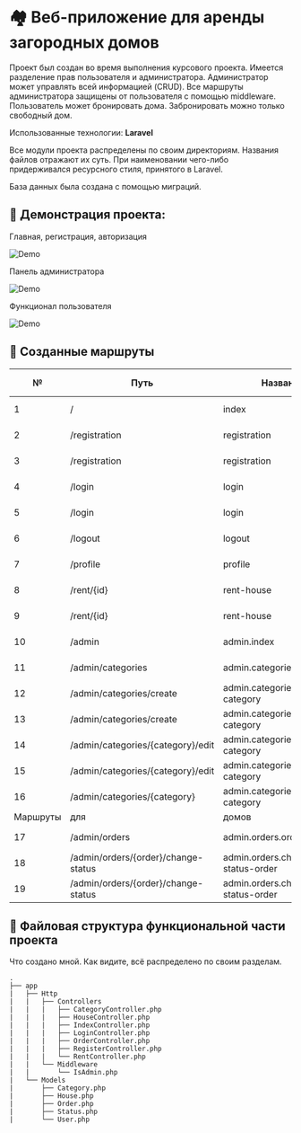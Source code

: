 # :houses: Веб-приложение для аренды загородных домов

Проект был создан во время выполнения курсового проекта. Имеется разделение прав пользователя и администратора. Администратор может управлять всей информацией (CRUD). Все маршруты администратора защищены от пользователя с помощью middleware. Пользователь может бронировать дома. Забронировать можно только свободный дом.

Использованные технологии: **Laravel**

Все модули проекта распределены по своим директориям. Названия файлов отражают их суть. При наименовании чего-либо придерживался ресурсного стиля, принятого в Laravel.

База данных была создана с помощью миграций.

## :cinema: Демонстрация проекта:

Главная, регистрация, авторизация

![Demo](https://media.giphy.com/media/y5joRUGWEeZNgLC8vU/giphy.gif)

Панель администратора

![Demo](https://media.giphy.com/media/ukzkhAQpcy0msVu2jZ/giphy.gif)

Функционал пользователя

![Demo](https://media.giphy.com/media/YWHP4RDNRrictgwkyo/giphy.gif)

## :twisted_rightwards_arrows: Созданные маршруты

| № | Путь | Название | Http метод | Middleware | Контроллер, метод |
| --- | --- | --- | --- | --- | --- |
| 1 | / | index | GET | x | IndexController, index |
| 2 | /registration | registration | GET | x | RegisterController, index |
| 3 | /registration | registration | POST | x | RegisterController, save |
| 4 | /login | login | GET | x | LoginController, index |
| 5 | /login | login | POST | x | LoginController, store |
| 6 | /logout | logout | GET | x | LoginController, logout |
| 7 | /profile | profile | GET | auth | IndexController, profile |
| 8 | /rent/{id} | rent-house | GET | auth | RentController, index |
| 9 | /rent/{id} | rent-house | POST | auth | RentController, rentHouse |
| 10 | /admin | admin.index | GET | auth, admin | IndexController, admin |
| 11 | /admin/categories | admin.categories.categoires | GET | auth, admin | CategoryController, index |
| 12 | /admin/categories/create | admin.categories.create-category | GET | auth, admin | CategoryController, create |
| 13 | /admin/categories/create | admin.categories.create-category | POST | auth, admin | CategoryController, store |
| 14 | /admin/categories/{category}/edit | admin.categories.edit-category | GET | auth, admin | CategoryController, edit |
| 15 | /admin/categories/{category}/edit | admin.categories.edit-category | PUT | auth, admin | CategoryController, update |
| 16 | /admin/categories/{category} | admin.categories.delete-category | DELETE | auth, admin | CategoryController, destroy |
| Маршруты | для | домов | аналогичны | маршрутам | категорий |
| 17 | /admin/orders | admin.orders.orders | GET | auth, admin | OrderController, index |
| 18 | /admin/orders/{order}/change-status | admin.orders.change-status-order | GET | auth, admin | OrderController, editStatus |
| 19 | /admin/orders/{order}/change-status | admin.orders.change-status-order | POST | auth, admin | OrderController, updateStatus |

## :deciduous_tree: Файловая структура функциональной части проекта

Что создано мной. Как видите, всё распределено по своим разделам.
```
.
├── app
|   ├── Http
|   |   ├── Controllers
|   |   |   ├── CategoryController.php
|   |   |   ├── HouseController.php
|   |   |   ├── IndexController.php
|   |   |   ├── LoginController.php
|   |   |   ├── OrderController.php
|   |   |   ├── RegisterController.php
|   |   |   └── RentController.php
|   |   └── Middleware
|   |       └── IsAdmin.php
|   └── Models
|       ├── Category.php
|       ├── House.php
|       ├── Order.php
|       ├── Status.php
|       └── User.php
```
